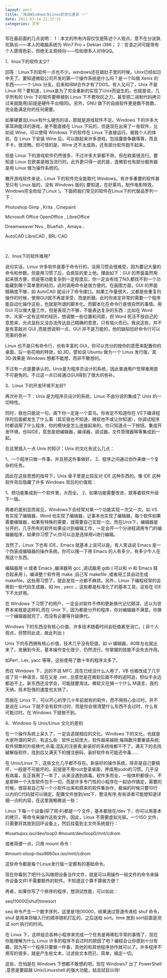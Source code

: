 ```yaml
---
layout: post 
title: "浅谈Windows与Linux的文化差异 ～"
date: 2011-07-14 22:37:21
categories: 文字
---
```


写在最前面的几点说明：
1：本文的所有内容仅仅是陈述个人观点，意不在分说孰优孰劣——本人的电脑系统为 Win7 Pro + Debian i386；
2：言语之间可能带有个人感情色彩，但绝无主观倾向——恰如很多人对待QQ。

1、linux下的软件太少?

回答：Linux下的软件一点也不少。windows还在娘肚子里的时候，Unix已经如日中天了。要知道微软公司开发的第一个操作系统是什么吗？是一个叫做 Xenix 的东西——一个 Unix 分支，后来和IBM合作才有了DOS。有人又问了，Unix 不是 Linux 阿？要知道，Linux是为了完全重新的实现了Unix而诞生的。也就是说，几乎所有的 Unix 下的软件要移植到 Linux 下不费吹灰之力，甚至把二进制代码拷贝过来就能用(前提是硬件平台相同)。另外，GNU 旗下的自由软件更是数不胜数，完全能满足你的任何需要。

如果硬要说Linux有什么硬伤的话，那就是游戏软件不足。Windows 下的许多大家耳熟能详的游戏，是不能直接在 Linux 下玩的，但是现在出来了一些软件，比如说 Wine，可以使得 Windows 下的软件在 Linux 下直接运行。据我个人的体验，在 Linux 下安装 Wine 后，可以跑起来许多游戏，包括魔兽争霸等等，而且不卡，很流畅。但可惜的是，Wine 还不太成熟，还有部分软件跑不起来。

但是 Linux 下的游戏软件仍然很多，不过许多大家都不熟，但在欧美很流行。要知道 Linux 在欧美是相当流行的。此外更只得一说的是，连微软也有部分服务器是用 Linux 做为操作系统的。

撇开游戏软件来说，Linux 下的软件完全能取代 Windows。有许多重要的软件甚至只有 Linux 版的，没有 Windows 版的( 要知道，在好莱坞，制作电影特效，Windows完全败给了Linux )。下面把我们常见的软件在Linux下的代替品罗列一下：




Photoshop
Gimp , Krita , Cinepaint



Microsoft Office
OpenOffice , LibreOffice 



Dreamweaver
Nvu , Bluefish , Amaya…



AutoCAD
LibreCAD , BRL-CAD



&nbsp;

2、linux下的软件难用?

说句实话，Linux 许多软件是基于命令行的，没用习惯会很难受，因为要记大量的命令和参数。但是用习惯了后，会疯狂的爱上他。理由如下：GUI 的界面虽然用起来很方便，但是等功能复杂到一定程度后，你一定会有找了N久都找不到一个功能藏到哪个菜单里的经历。此时调用命令是很方便的。在画图方面，GUI 的界面精确度不够，如 AutoCAD 就设计了命令接口。如果工作量很大，又都是些重复的操作的时候，使用GUI就不再是享受，而是折磨。此时你肯定非常的需要一个程序能自动化操作这些，也就是所谓的脚本化。而脚本化在命令行是很自然的事情。用 GUI 可以做大量工作，但是表现力不够，不能表达复杂的东西：比如在 Word 中，大家一定有这样的经历，想调整一些位置和间距，但 Word 死活不按自己的意思来，光点鼠标又没办法传达自己精确的意思，只有恼火而已。我说这些，并不是有意敌对 GUI ,而是想说明一点，GUI 并不是万能的，他的缺陷恰好命令行可以完美的弥补.

Linux 也不是只有命令行，也有丰富的 GUI，你可以充分的按你的意愿来配置你的桌面，玩一些花哨的特效，如 3D。譬如说 Ubuntu 做为一个 Linux 发行版，其 3D 效果是 Windows 想都不能想，而非不敢想的。

不过有一点是要承认的，Unix是为程序员设计的系统，因此普通用户觉得难用是不可避免的。不过这一点已经通过GUI得到了很大的弥补。

3、Linux 下的开发环境不友好?

再次补充一下：Unix 是为程序员设计的系统，Linux 不由分说的集成了 Unix 的一切特性。

同时，我也只能说一句，阁下你一定是一个菜鸟。你肯定不知道你在 VS下编译程序时后面都发生了什么事（其实我也不知道，微软也不或让你知道），你调试程序时都调用了什么程序，你的模块是怎么连接起来的，你只知道点一下按钮。集成开发环境，也叫IDE，意思是把编辑器，编译器，调试器，文件管理器等等集成到一起。

在这里插入一点 Unix 的知识：Unix 的文化有这么几点：

1、一个程序只做一件事，并且把这件事做好。
2、程序之间通过协作来做一个复杂的任务。

因此在这些思想的指导下，Unix 骨子里是比较反对 IDE 这种东西的。像 IDE 这种软件背后隐藏了许多 Windows 背后的价值观：

1、把功能集成到一个软件里，大而全。
2、如果功能需要改进，就等着软件升级下一版。

两者的差别显而易见，Windows下会经常对某一个功能实现一次又一次。如 VS 有实现了编辑器，Word 也实现了编辑器，记事本也实现了编辑器，每个软件如果需要编辑器，如果有特殊的需要，就需要自己实现一次。而在Unix下，编辑器是分开的，几乎所有的软件如果设计到编辑工作，一定会开一个分进程调用专门的编辑器程序，如果你习惯了vi,你可以总是选择用vi进行编辑。

当然了，Linux 下也有 IDE，Emacs 就基本上说可以是。有人笑话说 Emacs 是一个伪装成编辑器的操作系统。你可以搜一下用 Emacs 的人有多少，有多少牛人在用这个东西。

编辑器用 vi 或者 Emacs ,编译器用 gcc ,调试器用 gdb ( 可以和 vi 和 Emacs 联合起来用 )，编译整个软件用 make ,自己写 makefile ,或者用工具自动生成makefile。这些用习惯了，就会发现一点都不麻烦。另外，Linux 下编程经常的会用到一些代码生成器，如 lex , yacc ，这些都是标准化了的基本工具，这些在 IDE 下不太好用。

在 Windows 下习惯了的用户，一定会对软件不停的更新换代记忆颇深，还以为世界本来就是这样的,而在 Unix 下，因为都是分开的程序，你对编辑器不满意，你换一个编辑器就完了，而没有必要等升级换代。

Windows 下的东西没有核心价值，许多技术随着时间会贬值甚至消亡。( 非个人观点，但赞同此说，故此列出 )

Unix 下的东西拥有核心价值，技术几乎没有贬值，如 vi 编辑器，80年左右就出来了，发展到今天，基本操作变化很少，仍然流行，你掌握的技能不会失去作用。

如Perl , Lex, yacc 等等，这些使用了数十年的程序太多了。

而在 Windows 下，远的不说 MFC ,现在已经没什么人用了，VB 也被改成了几乎成了另一种语言，现在又是 .net , 总感觉是在微软后面不停的追阿追，但似乎永远都追不上。新东西还没学会，可能就要淘汰。微软又在搞一个什么 M语言，我的天纳，技术贬值的速度也太快了。

而我在 Linux 下，可以开心的学几十年前就有的软件，而不用担心会过时。并不是说在 Linux 下就不会有软件过时，而是你会很清楚什么东西不会过时，什么有可能过时。在 Windows 下就做不到。

4、Windows 与 Unix/Linux 文化的差别

在一个操作系统上呆久了，一定会造就相应的文化。Windows 下的文化，也就是大家所谓的常识，有这么些：软件比较庞大，软件越来越胖;每隔数月要重装系统;软件频繁的升级换代;杀毒;混乱的注册表;新装好的系统啥都干不了，满天下的去找破解版软件，找到后又满天下的搜注册码，装好软件有可能还中毒……

在 Unix/Linux 下，这些文化几乎都不存在。新装好的操作系统，除非是自己要搞坏，一般是不可能坏的。前提是不用root登录桌面，养成用sudo的习惯。几乎没有病毒，反正我用了一年了，从来没遇到病毒。软件多而全，一般体积都很小，不是那种一个大型软件包干一切，而是许多专门性的小程序在一起协作搞定，需要的时候，很容易自己写一个小软件出来和原来的软件集协作，极端的时候只要10行以内的C代码就可以搞定。配置文件放到/etc下，整洁有序;有些读者可能想知道详细一点的内容，在这里我略微说一些：

Linux 下每一个设备(除了网卡)都是一个文件，基本都放在/dev 下，你可以用基本的拷贝，等命令来操作这些文件。因此，Linux 不需要虚拟光驱。一个ISO 文件，只需要将其放到回环设备上，然后挂载到主文件系统就行：

#losetupxx.iso/dev/loop0
#mount/dev/loop0/mnt/cdrom

或者简便一点，只用 mount 命令：

#mount-oloop-tiso9660xx.iso/mnt/cdrom

这些命令都是每个Linux发行版一定都有的基础命令。

现在你看到了吧!什么叫做把设备当作文件，就是可以用操作一般文件的命令来操作设备文件!不需要额外的软件。不知道这个算不算做方便？

再者，如果你写了个排序的程序，想测试性能，可以如此：

seq110000|shuf|timesort

seq 命令产生一个数字序列，这里是1到10000，结果通过管道传递给 shuf 命令，shuf 是用来将输入行的顺序随机打乱的，之后送给 sort。time 放到 sort前面是测试 sort 执行的时间。

在 Linux 下，这样组合各种小程序来完成一个任务是再稀松平常的事情了，现在你能理解为什么 Linux 许多的程序不会过时的原因了吧？编程会让你感到十分有趣，因为写一个程序只要做一件事，其他的和其他程序协作就可以了。许多程序不用写的很多，就是产生些文本，过滤些文本而已，简单，搞定一切。

这些，恐怕是在 Windows 下想都不敢想的吧。现在 Windows7 出了 PowerShell ,意思是要超越 Unix/Linuxshell 的强大功能，姑且拭目以待!